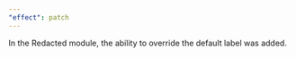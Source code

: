 ```yaml
---
"effect": patch
---
```


In the Redacted module, the ability to override the default label was added.
